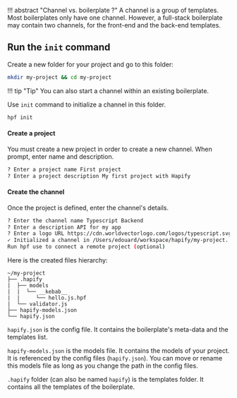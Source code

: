 !!! abstract "Channel vs. boilerplate ?"
    A channel is a group of templates. Most boilerplates only have one channel.
    However, a full-stack boilerplate may contain two channels, for the front-end and the back-end templates.

## Run the `init` command

Create a new folder for your project and go to this folder:

```bash
mkdir my-project && cd my-project
```

!!! tip "Tip"
    You can also start a channel within an existing boilerplate.


Use `init` command to initialize a channel in this folder.

```bash
hpf init
```

#### Create a project

You must create a new project in order to create a new channel.
When prompt, enter name and description.

```bash
? Enter a project name First project
? Enter a project description My first project with Hapify
```

#### Create the channel

Once the project is defined, enter the channel's details.

```bash
? Enter the channel name Typescript Backend
? Enter a description API for my app
? Enter a logo URL https://cdn.worldvectorlogo.com/logos/typescript.svg
✓ Initialized a channel in /Users/edouard/workspace/hapify/my-project.
Run hpf use to connect a remote project (optional)
```

Here is the created files hierarchy:
    
```
~/my-project
├── .hapify
|  ├── models
|  |  └── __kebab__
|  |     └── hello.js.hpf
|  └── validator.js
├── hapify-models.json
└── hapify.json
```

`hapify.json` is the config file. It contains the boilerplate's meta-data and the templates list.

`hapify-models.json` is the models file. It contains the models of your project.
It is referenced by the config files (`hapify.json`).
You can move or rename this models file as long as you change the path in the config files.

`.hapify` folder (can also be named `hapify`) is the templates folder. It contains all the templates of the boilerplate.
